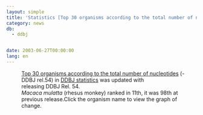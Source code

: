 ```yaml
---
layout: simple
title: 'Statistics [Top 30 organisms according to the total number of nucleotides] Update'
category: news
db:
  - ddbj


date: 2003-06-27T00:00:00
lang: en
---
```


<html>
<dd><a href="/breakdown_stats/top30/top30.html">Top 30 organisms according to the total number of nucleotides</a> (- DDBJ rel.54) in <a href="/statistics/index.html">DDBJ statistics</a> was updated with<br>releasing DDBJ Rel. 54.<br>
<dd><i>Macaca mulatta</i> (rhesus monkey) ranked in 11th, it was 98th at previous release.Click the organism name to view the graph of change.</dd>
</dd>
</html>
